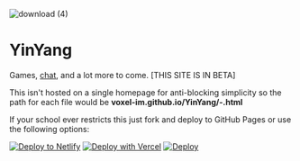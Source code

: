   ![download (4)](https://github.com/glorbatron/YinYang/assets/164063937/ff924f27-c381-4dce-abc7-f5131c017f54)

# YinYang


Games, [chat](https://element.hot-chilli.im/#/register), and a lot more to come. [THIS SITE IS IN BETA]


This isn't hosted on a single homepage for anti-blocking simplicity so the path for each file would be **voxel-im.github.io/YinYang/-.html**


If your school ever restricts this just fork and deploy to GitHub Pages or use the following options:

<a href="https://app.netlify.com/start/deploy?repository=https://github.com/voxel-im/YinYang"><img src="https://www.netlify.com/img/deploy/button.svg" alt="Deploy to Netlify"></a>
<a href="https://vercel.com/new/clone?repository-url=https%3A%2F%2Fgithub.com%2Fvoxel-im%2FYinYang"><img src="https://vercel.com/button" alt="Deploy with Vercel"/></a>
<a href="https://heroku.com/deploy?template=https://github.com/voxel-im/YinYang">
  <img src="https://www.herokucdn.com/deploy/button.svg" alt="Deploy">
</a>

